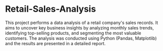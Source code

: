 # Retail-Sales-Analysis
This project performs a data analysis of a retail company's sales records. It aims to uncover key business insights by analyzing monthly sales trends, identifying top-selling products, and segmenting the most valuable customers. The analysis was conducted using Python (Pandas, Matplotlib) and the results are presented in a detailed report.
